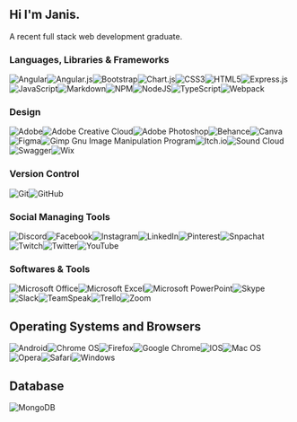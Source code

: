 ## Hi I'm Janis.
A recent full stack web development graduate.

<!--
**smilesanzu/smilesanzu** is a ✨ _special_ ✨ repository because its `README.md` (this file) appears on your GitHub profile.

Here are some ideas to get you started:

- 🔭 I’m currently working on ...
- 🌱 I’m currently learning ...
- 👯 I’m looking to collaborate on ...
- 🤔 I’m looking for help with ...
- 💬 Ask me about ...
- 📫 How to reach me: ...
- 😄 Pronouns: ...
- ⚡ Fun fact: ...
-->
### Languages, Libraries & Frameworks
![Angular](https://img.shields.io/badge/angular-%23DD0031.svg?logo=angular&logoColor=white)![Angular.js](https://img.shields.io/badge/angular.js-%23E23237.svg?logo=angularjs&logoColor=white)![Bootstrap](https://img.shields.io/badge/bootstrap-%23563D7C.svg?logo=bootstrap&logoColor=white)![Chart.js](https://img.shields.io/badge/chart.js-F5788D.svg?logo=chart.js&logoColor=white)![CSS3](https://img.shields.io/badge/css3-%231572B6.svg?logo=css3&logoColor=white)![HTML5](https://img.shields.io/badge/html5-%23E34F26.svg?logo=html5&logoColor=white)![Express.js](https://img.shields.io/badge/express.js-%23404d59.svg?logo=express&logoColor=%2361DAFB)![JavaScript](https://img.shields.io/badge/javascript-%23323330.svg?logo=javascript&logoColor=%23F7DF1E)![Markdown](https://img.shields.io/badge/markdown-%23000000.svg?logo=markdown&logoColor=white)![NPM](https://img.shields.io/badge/NPM-%23000000.svg?logo=npm&logoColor=white)![NodeJS](https://img.shields.io/badge/node.js-6DA55F?logo=node.js&logoColor=white)![TypeScript](https://img.shields.io/badge/typescript-%23007ACC.svg?logo=typescript&logoColor=white)![Webpack](https://img.shields.io/badge/webpack-%238DD6F9.svg?logo=webpack&logoColor=black)


### Design
![Adobe](https://img.shields.io/badge/adobe-%23FF0000.svg?logo=adobe&logoColor=white)![Adobe Creative Cloud](https://img.shields.io/badge/Adobe%20Creative%20Cloud-DA1F26.svg?logo=Adobe%20Creative%20Cloud&logoColor=white)![Adobe Photoshop](https://img.shields.io/badge/adobephotoshop-%2331A8FF.svg?logo=adobephotoshop&logoColor=white)![Behance](https://img.shields.io/badge/Behance-1769ff?logo=behance&logoColor=white)![Canva](https://img.shields.io/badge/Canva-%2300C4CC.svg?logo=Canva&logoColor=white)![Figma](https://img.shields.io/badge/figma-%23F24E1E.svg?logo=figma&logoColor=white)![Gimp Gnu Image Manipulation Program](https://img.shields.io/badge/Gimp-657D8B?logo=gimp&logoColor=FFFFFF)![Itch.io](https://img.shields.io/badge/Itch.io-%23FF0B34.svg?logo=Itch.io&logoColor=white)![Sound Cloud](https://img.shields.io/badge/sound%20cloud-FF5500?logo=soundcloud&logoColor=white)![Swagger](https://img.shields.io/badge/-Swagger-%23Clojure?logo=swagger&logoColor=white)![Wix](https://img.shields.io/badge/wix-000?logo=wix&logoColor=white)


### Version Control
![Git](https://img.shields.io/badge/git-%23F05033.svg?logo=git&logoColor=white)![GitHub](https://img.shields.io/badge/github-%23121011.svg?logo=github&logoColor=white)


### Social Managing Tools
![Discord](https://img.shields.io/badge/Discord-%237289DA.svg?logo=discord&logoColor=white)![Facebook](https://img.shields.io/badge/Facebook-%231877F2.svg?logo=Facebook&logoColor=white)![Instagram](https://img.shields.io/badge/Instagram-%23E4405F.svg?logo=Instagram&logoColor=white)![LinkedIn](https://img.shields.io/badge/linkedin-%230077B5.svg?logo=linkedin&logoColor=white)![Pinterest](https://img.shields.io/badge/Pinterest-%23E60023.svg?logo=Pinterest&logoColor=white)![Snpachat](https://img.shields.io/badge/Snapchat-%23FFFC00.svg?logo=Snapchat&logoColor=white)![Twitch](https://img.shields.io/badge/Twitch-%239146FF.svg?logo=Twitch&logoColor=white)![Twitter](https://img.shields.io/badge/Twitter-%231DA1F2.svg?logo=Twitter&logoColor=white)![YouTube](https://img.shields.io/badge/YouTube-%23FF0000.svg?logo=YouTube&logoColor=white)


### Softwares & Tools
![Microsoft Office](https://img.shields.io/badge/Microsoft_Office-D83B01?logo=microsoft-office&logoColor=white)![Microsoft Excel](https://img.shields.io/badge/Microsoft_Excel-217346?logo=microsoft-excel&logoColor=white)![Microsoft PowerPoint](https://img.shields.io/badge/Microsoft_PowerPoint-B7472A?logo=microsoft-powerpoint&logoColor=white)![Skype](https://img.shields.io/badge/Skype-%2300AFF0.svg?logo=Skype&logoColor=white)![Slack](https://img.shields.io/badge/Slack-4A154B?logo=slack&logoColor=white)![TeamSpeak](https://img.shields.io/badge/TeamSpeak-2580C3?logo=teamspeak&logoColor=white)![Trello](https://img.shields.io/badge/Trello-%23026AA7.svg?logo=Trello&logoColor=white)![Zoom](https://img.shields.io/badge/Zoom-2D8CFF?logo=zoom&logoColor=white)

## Operating Systems and Browsers
![Android](https://img.shields.io/badge/Android-3DDC84?logo=android&logoColor=white)![Chrome OS](https://img.shields.io/badge/chrome%20os-3d89fc?logo=google%20chrome&logoColor=white)![Firefox](https://img.shields.io/badge/Firefox-FF7139?logo=Firefox-Browser&logoColor=white)![Google Chrome](https://img.shields.io/badge/Google%20Chrome-4285F4?logo=GoogleChrome&logoColor=white)![IOS](https://img.shields.io/badge/iOS-000000?logo=ios&logoColor=white)![Mac OS](https://img.shields.io/badge/mac%20os-000000?logo=macos&logoColor=F0F0F0)![Opera](https://img.shields.io/badge/Opera-FF1B2D?logo=Opera&logoColor=white)![Safari](https://img.shields.io/badge/Safari-000000?logo=Safari&logoColor=white)![Windows](https://img.shields.io/badge/Windows-0078D6?logo=windows&logoColor=white)

## Database
![MongoDB](https://img.shields.io/badge/MongoDB-%234ea94b.svg?logo=mongodb&logoColor=white)
